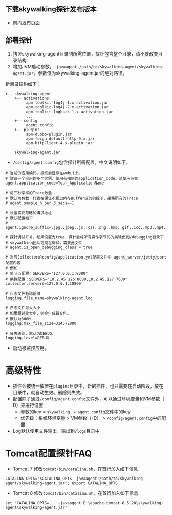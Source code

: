 ## 下载skywalking探针发布版本
- 前向[发布页面](https://github.com/apache/incubator-skywalking/releases)

## 部署探针
1. 拷贝skywalking-agent目录到所需位置，探针包含整个目录，请不要改变目录结构
1. 增加JVM启动参数，`-javaagent:/path/to/skywalking-agent/skywalking-agent.jar`。参数值为skywalking-agent.jar的绝对路径。

新目录结构如下：
```
+-- skywalking-agent
    +-- activations
         apm-toolkit-log4j-1.x-activation.jar
         apm-toolkit-log4j-2.x-activation.jar
         apm-toolkit-logback-1.x-activation.jar
         ...
    +-- config
         agent.config  
    +-- plugins
         apm-dubbo-plugin.jar
         apm-feign-default-http-9.x.jar
         apm-httpClient-4.x-plugin.jar
         .....
    skywalking-agent.jar
```

- `/config/agent.config`包含探针所需配置，中文说明如下。

```properties
# 当前的应用编码，最终会显示在webui上。
# 建议一个应用的多个实例，使用有相同的application_code。请使用英文
agent.application_code=Your_ApplicationName

# 每三秒采样的Trace数量
# 默认为负数，代表在保证不超过内存Buffer区的前提下，采集所有的Trace
# agent.sample_n_per_3_secs=-1

# 设置需要忽略的请求地址
# 默认配置如下
# agent.ignore_suffix=.jpg,.jpeg,.js,.css,.png,.bmp,.gif,.ico,.mp3,.mp4,.html,.svg

# 探针调试开关，如果设置为true，探针会将所有操作字节码的类输出到/debugging目录下
# skywalking团队可能在调试，需要此文件
# agent.is_open_debugging_class = true

# 对应Collector的config/application.yml配置文件中 agent_server/jetty/port 配置内容
# 例如：
# 单节点配置：SERVERS="127.0.0.1:8080" 
# 集群配置：SERVERS="10.2.45.126:8080,10.2.45.127:7600" 
collector.servers=127.0.0.1:10800

# 日志文件名称前缀
logging.file_name=skywalking-agent.log

# 日志文件最大大小
# 如果超过此大小，则会生成新文件。
# 默认为300M
logging.max_file_size=314572800

# 日志级别，默认为DEBUG。
logging.level=DEBUG
```

- 启动被监控应用。

# 高级特性
- 插件会被统一放置在`plugins`目录中，新的插件，也只需要在启动阶段，放在目录中，就自动生效。删除则失效。
- 配置除了通过`/config/agent.config`文件外，可以通过环境变量和VM参数（-D）来进行设置
  - 参数的key = `skywalking.` + `agent.config`文件中的key
  - 优先级：系统环境变量 > VM参数（-D） > `/config/agent.config`中的配置
- Log默认使用文件输出，输出到`/logs`目录中

# Tomcat配置探针FAQ
- Tomcat 7
修改`tomcat/bin/catalina.sh`，在首行加入如下信息
```shell
CATALINA_OPTS="$CATALINA_OPTS -javaagent:/path/to/skywalking-agent/skywalking-agent.jar"; export CATALINA_OPTS
```

- Tomcat 8
修改`tomcat/bin/catalina.sh`，在首行加入如下信息
```shell
set "CATALINA_OPTS=... -javaagent:E:\apache-tomcat-8.5.20\skywalking-agent\skywalking-agent.jar"
```